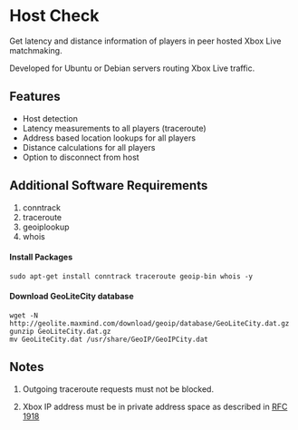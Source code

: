 Host Check
==========
Get latency and distance information of players in peer hosted Xbox Live matchmaking.

Developed for Ubuntu or Debian servers routing Xbox Live traffic.	

Features
--------
* Host detection
* Latency measurements to all players (traceroute)
* Address based location lookups for all players
* Distance calculations for all players
* Option to disconnect from host

Additional Software Requirements
--------------------------------
1. conntrack
2. traceroute
3. geoiplookup
4. whois

#### Install Packages

	sudo apt-get install conntrack traceroute geoip-bin whois -y

#### Download GeoLiteCity database

	wget -N http://geolite.maxmind.com/download/geoip/database/GeoLiteCity.dat.gz
	gunzip GeoLiteCity.dat.gz
	mv GeoLiteCity.dat /usr/share/GeoIP/GeoIPCity.dat

Notes
-----
1. Outgoing traceroute requests must not be blocked.
			
2. Xbox IP address must be in private address space as described in [RFC 1918](https://tools.ietf.org/html/rfc1918)
